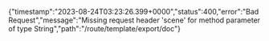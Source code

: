 {"timestamp":"2023-08-24T03:23:26.399+0000","status":400,"error":"Bad Request","message":"Missing request header 'scene' for method parameter of type String","path":"/route/template/export/doc"}